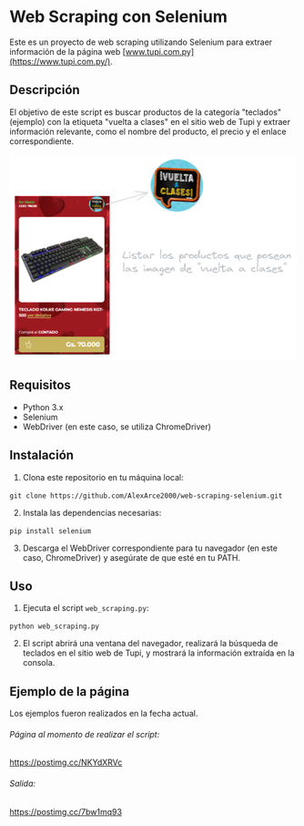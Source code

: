 # Web Scraping con Selenium

Este es un proyecto de web scraping utilizando Selenium para extraer información de la página web [www.tupi.com.py](https://www.tupi.com.py/).

## Descripción

El objetivo de este script es buscar productos de la categoría "teclados" (ejemplo) con la etiqueta "vuelta a clases" en el sitio web de Tupi y extraer información relevante, como el nombre del producto, el precio y el enlace correspondiente.

![Texto alternativo](imagenes/imagen1.png)

## Requisitos

- Python 3.x
- Selenium
- WebDriver (en este caso, se utiliza ChromeDriver)

## Instalación

1. Clona este repositorio en tu máquina local: 

`git clone https://github.com/AlexArce2000/web-scraping-selenium.git
`

2. Instala las dependencias necesarias:

`pip install selenium
`

3. Descarga el WebDriver correspondiente para tu navegador (en este caso, ChromeDriver) y asegúrate de que esté en tu PATH.

## Uso

1. Ejecuta el script `web_scraping.py`:

`python web_scraping.py
`

2. El script abrirá una ventana del navegador, realizará la búsqueda de teclados en el sitio web de Tupi, y mostrará la información extraída en la consola.

## Ejemplo de la página

Los ejemplos fueron realizados en la fecha actual.

###### Página al momento de realizar el script: 


[https://postimg.cc/NKYdXRVc
](https://https://postimg.cc/NKYdXRVc)

###### Salida:

https://postimg.cc/7bw1mq93